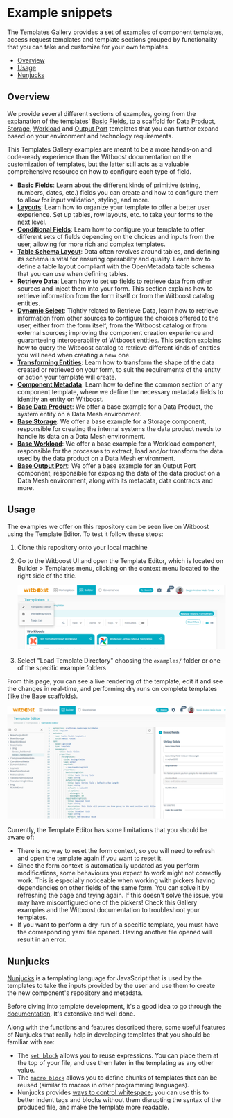 # Example snippets

The Templates Gallery provides a set of examples of component templates, access request templates and template sections grouped by functionality that you can take and customize for your own templates. 

- [Overview](#overview)
- [Usage](#usage)
- [Nunjucks](#nunjucks)

## Overview

We provide several different sections of examples, going from the explanation of the templates' [Basic Fields](BasicFields/basic_fields.md), to a scaffold for [Data Product](BaseDataProduct/base_data_product.md), [Storage](BaseStorage/base_storage.md), [Workload](BaseWorkload/base_workload.md) and [Output Port](BaseOutputPort/StreamlinedExperience/base_streamlined_experience.md) templates that you can further expand based on your environment and technology requirements.

This Templates Gallery examples are meant to be a more hands-on and code-ready experience than the Witboost documentation on the customization of templates, but the latter still acts as a valuable comprehensive resource on how to configure each type of field. 

- [**Basic Fields**](BasicFields/basic_fields.md): Learn about the different kinds of primitive (string, numbers, dates, etc.) fields you can create and how to configure them to allow for input validation, styling, and more.
- [**Layouts**](Layouts/layouts.md): Learn how to organize your template to offer a better user experience. Set up tables, row layouts, etc. to take your forms to the next level.
- [**Conditional Fields**](ConditionalFields/conditional_fields.md): Learn how to configure your template to offer different sets of fields depending on the choices and inputs from the user, allowing for more rich and complex templates.
- [**Table Schema Layout**](TableSchemaLayout/table_schema_layout.md): Data often revolves around tables, and defining its schema is vital for ensuring operability and quality. Learn how to define a table layout compliant with the OpenMetadata table schema that you can use when defining tables.
- [**Retrieve Data**](RetrieveData/retrieve_data.md): Learn how to set up fields to retrieve data from other sources and inject them into your form. This section explains how to retrieve information from the form itself or from the Witboost catalog entities.
- [**Dynamic Select**](DynamicSelect/dynamic_select.md): Tightly related to Retrieve Data, learn how to retrieve information from other sources to configure the choices offered to the user, either from the form itself, from the Witboost catalog or from external sources; improving the component creation experience and guaranteeing interoperability of Witboost entities. This section explains how to query the Witboost catalog to retrieve different kinds of entities you will need when creating a new one.
- [**Transforming Entities**](TransformingEntities/transforming_entities.md): Learn how to transform the shape of the data created or retrieved on your form, to suit the requirements of the entity or action your template will create. 
- [**Component Metadata**](ComponentMetadata/component_metadata.md): Learn how to define the common section of any component template, where we define the necessary metadata fields to identify an entity on Witboost.
- [**Base Data Product**](BaseDataProduct/base_data_product.md): We offer a base example for a Data Product, the system entity on a Data Mesh environment.
- [**Base Storage**](BaseStorage/base_storage.md): We offer a base example for a Storage component, responsible for creating the internal systems the data product needs to handle its data on a Data Mesh environment.
- [**Base Workload**](BaseWorkload/base_workload.md): We offer a base example for a Workload component, responsible for the processes to extract, load and/or transform the data used by the data product on a Data Mesh environment.
- [**Base Output Port**](BaseOutputPort/StreamlinedExperience/base_streamlined_experience.md): We offer a base example for an Output Port component, responsible for exposing the data of the data product on a Data Mesh environment, along with its metadata, data contracts and more.

## Usage

The examples we offer on this repository can be seen live on Witboost using the Template Editor. To test it follow these steps:

1. Clone this repository onto your local machine
2. Go to the Witboost UI and open the Template Editor, which is located on Builder > Templates menu, clicking on the context menu located to the right side of the title. 

    ![template_editor.png](img/template_editor.png)

3. Select "Load Template Directory" choosing the `examples/` folder or one of the specific example folders 

From this page, you can see a live rendering of the template, edit it and see the changes in real-time, and performing dry runs on complete templates (like the Base scaffolds).

![template_editor_page.png](img/template_editor_page.png)

Currently, the Template Editor has some limitations that you should be aware of:

- There is no way to reset the form context, so you will need to refresh and open the template again if you want to reset it.
- Since the form context is automatically updated as you perform modifications, some behaviours you expect to work might not correctly work. This is especially noticeable when working with pickers having dependencies on other fields of the same form. You can solve it by refreshing the page and trying again. If this doesn't solve the issue, you may have misconfigured one of the pickers! Check this Gallery examples and the Witboost documentation to troubleshoot your templates.
- If you want to perform a dry-run of a specific template, you must have the corresponding yaml file opened. Having another file opened will result in an error.

## Nunjucks

[Nunjucks](https://mozilla.github.io/nunjucks/) is a templating language for JavaScript that is used by the templates to take the inputs provided by the user and use them to create the new component's repository and metadata.

Before diving into template development, it's a good idea to go through the [documentation](https://mozilla.github.io/nunjucks/templating.html). It's extensive and well done.

Along with the functions and features described there, some useful features of Nunjucks that really help in developing templates that you should be familiar with are:

- The [`set block`](https://mozilla.github.io/nunjucks/templating.html#set) allows you to reuse expressions. You can place them at the top of your file, and use them later in the templating as any other value.
- The [`macro block`](https://mozilla.github.io/nunjucks/templating.html#macro) allows you to define chunks of templates that can be reused (similar to macros in other programming languages).
- Nunjucks provides [ways to control whitespace](https://mozilla.github.io/nunjucks/templating.html#whitespace-control); you can use this to better indent tags and blocks without them disrupting the syntax of the produced file, and make the template more readable.
